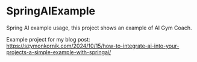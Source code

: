 # SpringAIExample
Spring AI example usage, this project shows an example of AI Gym Coach.

Example project for my blog post:
https://szymonkornik.com/2024/10/15/how-to-integrate-ai-into-your-projects-a-simple-example-with-springai/
